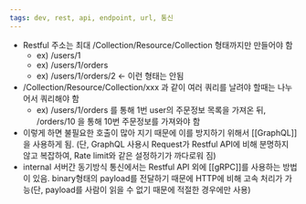 ```yaml
---
tags: dev, rest, api, endpoint, url, 통신
---
```

- Restful 주소는 최대 /Collection/Resource/Collection 형태까지만 만들어야 함
	- ex) /users/1
	- ex) /users/1/orders
	- ex) /users/1/orders/2 <- 이런 형태는 안됨
- /Collection/Resource/Collection/xxx 과 같이 여러 쿼리를 날려야 할때는 나누어서 쿼리해야 함
	- ex) /users/1/orders 를 통해 1번 user의 주문정보 목록을 가져온 뒤, /orders/10 을 통해 10번 주문정보를 가져와야 함
- 이렇게 하면 불필요한 호출이 많아 지기 때문에 이를 방지하기 위해서 [[GraphQL]]을 사용하게 됨. (단, GraphQL 사용시 Request가 Restful API에 비해 분명하지 않고 복잡하여, Rate limit와 같은 설정하기가 까다로워 짐)
- internal 서버간 동기방식 통신에서는 Restful API 외에 [[gRPC]]를 사용하는 방법이 있음. binary형태의 payload를 전달하기 때문에 HTTP에 비해 고속 처리가 가능(단, payload를 사람이 읽을 수 없기 때문에 적절한 경우에만 사용)

